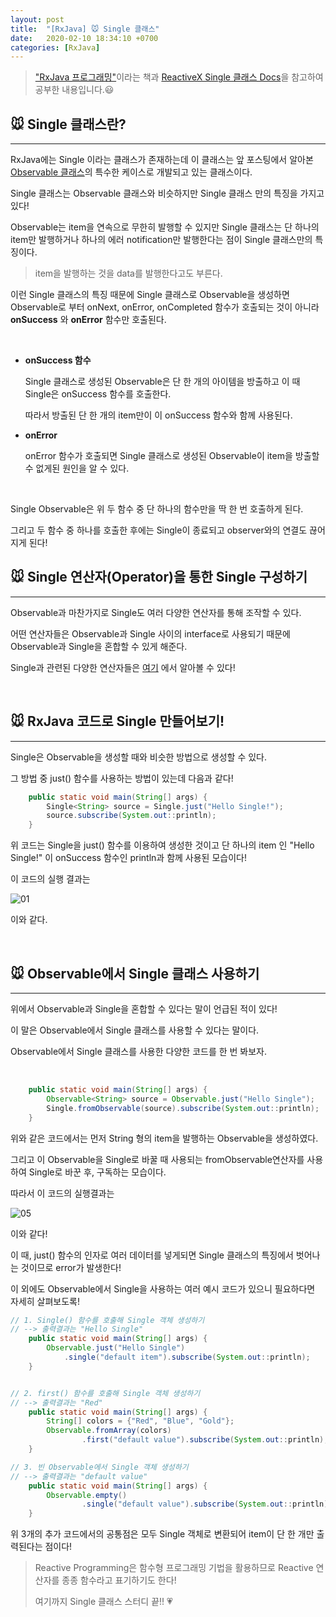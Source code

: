 ```yaml
---
layout: post
title:  "[RxJava] 🐭 Single 클래스"
date:   2020-02-10 18:34:10 +0700
categories: [RxJava]
---
```


> ["RxJava 프로그래밍"](https://www.aladin.co.kr/shop/wproduct.aspx?ItemId=116852658)이라는 책과 [ReactiveX Single 클래스 Docs](http://reactivex.io/documentation/single.html)을 참고하여 공부한 내용입니다.😃

## 🐭 Single 클래스란?
---

RxJava에는 Single 이라는 클래스가 존재하는데 이 클래스는 앞 포스팅에서 알아본 [Observable 클래스](https://choheeis.github.io/rxjava/2020/02/03/RxJavaObservable.html)의 특수한 케이스로 개발되고 있는 클래스이다. 

Single 클래스는 Observable 클래스와  비슷하지만 Single 클래스 만의 특징을 가지고 있다! 

Observable는 item을 연속으로 무한히 발행할 수 있지만 Single 클래스는 단 하나의 item만 발행하거나 하나의 에러 notification만 발행한다는 점이 Single 클래스만의 특징이다.

> item을 발행하는 것을 data를 발행한다고도 부른다.

이런 Single 클래스의 특징 때문에 Single 클래스로 Observable을 생성하면 Observable로 부터 onNext, onError, onCompleted 함수가 호출되는 것이 아니라 __onSuccess__ 와 __onError__ 함수만 호출된다.

<br>

- __onSuccess 함수__

    Single 클래스로 생성된 Observable은 단 한 개의 아이템을 방출하고 이 때 Single은 onSuccess 함수를 호출한다. 
    
    따라서 방출된 단 한 개의 item만이 이 onSuccess 함수와 함께 사용된다.

- __onError__

    onError 함수가 호출되면 Single 클래스로 생성된 Observable이 item을 방출할 수 없게된 원인을 알 수 있다.

    <br>

Single Observable은 위 두 함수 중 단 하나의 함수만을 딱 한 번 호출하게 된다.

그리고 두 함수 중 하나를 호출한 후에는 Single이 종료되고 observer와의 연결도 끊어지게 된다!


## 🐭 Single 연산자(Operator)을 통한 Single 구성하기
---

Observable과 마찬가지로 Single도 여러 다양한 연산자를 통해 조작할 수 있다.

어떤 연산자들은 Observable과 Single 사이의 interface로 사용되기 때문에 Observable과 Single을 혼합할 수 있게 해준다.

Single과 관련된 다양한 연산자들은 [여기](http://reactivex.io/documentation/single.html) 에서 알아볼 수 있다!

<br>

## 🐭 RxJava 코드로 Single 만들어보기!
---

Single은 Observable을 생성할 때와 비슷한 방법으로 생성할 수 있다.

그 방법 중 just() 함수를 사용하는 방법이 있는데 다음과 같다!

~~~java
    public static void main(String[] args) {
        Single<String> source = Single.just("Hello Single!");
        source.subscribe(System.out::println);
    }
~~~

위 코드는 Single을 just() 함수를 이용하여 생성한 것이고 단 하나의 item 인 "Hello Single!" 이 onSuccess 함수인 println과 함께 사용된 모습이다!

이 코드의 실행 결과는

![01](https://user-images.githubusercontent.com/31889335/75146596-c735c480-573e-11ea-916b-0b50613a11db.PNG)


이와 같다.

<br>

## 🐭 Observable에서 Single 클래스 사용하기
---

위에서 Observable과 Single을 혼합할 수 있다는 말이 언급된 적이 있다!

이 말은 Observable에서 Single 클래스를 사용할 수 있다는 말이다.

Observable에서 Single 클래스를 사용한 다양한 코드를 한 번 봐보자.

<br>

~~~java
    public static void main(String[] args) {
        Observable<String> source = Observable.just("Hello Single");
        Single.fromObservable(source).subscribe(System.out::println);
    }
~~~

위와 같은 코드에서는 먼저 String 형의 item을 발행하는 Observable을 생성하였다.

그리고 이 Observable을 Single로 바꿀 때 사용되는 fromObservable연산자를 사용하여 Single로 바꾼 후, 구독하는 모습이다.

따라서 이 코드의 실행결과는 

![05](https://user-images.githubusercontent.com/31889335/75150153-1849b680-5747-11ea-8877-426b15f56ba1.PNG)

이와 같다!

이 때, just() 함수의 인자로 여러 데이터를 넣게되면 Single 클래스의 특징에서 벗어나는 것이므로 error가 발생한다!

이 외에도 Observable에서 Single을 사용하는 여러 예시 코드가 있으니 필요하다면 자세히 살펴보도록!

~~~java
// 1. Single() 함수를 호출해 Single 객체 생성하기 
// --> 출력결과는 "Hello Single"
    public static void main(String[] args) {
        Observable.just("Hello Single")
            .single("default item").subscribe(System.out::println);
    }


// 2. first() 함수를 호출해 Single 객체 생성하기
// --> 출력결과는 "Red"
    public static void main(String[] args) {
        String[] colors = {"Red", "Blue", "Gold"};
        Observable.fromArray(colors)
                .first("default value").subscribe(System.out::println);
    } 

// 3. 빈 Observable에서 Single 객체 생성하기
// --> 출력결과는 "default value"
    public static void main(String[] args) {
        Observable.empty()
                .single("default value").subscribe(System.out::println);
    }   
~~~

위 3개의 추가 코드에서의 공통점은 모두 Single 객체로 변환되어 item이 단 한 개만 출력된다는 점이다!

> Reactive Programming은 함수형 프로그래밍 기법을 활용하므로 Reactive 연산자를 종종 함수라고 표기하기도 한다!
>
> 여기까지 Single 클래스 스터디 끝!! 💗

<br>